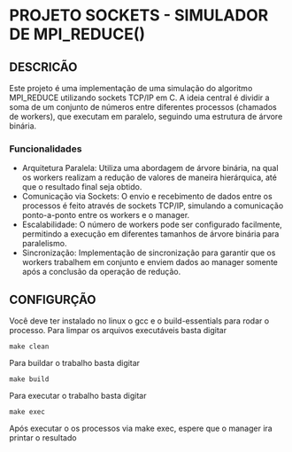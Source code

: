 # PROJETO SOCKETS - SIMULADOR DE MPI_REDUCE()

## DESCRICÃO
Este projeto é uma implementação de uma simulação do algoritmo MPI_REDUCE utilizando sockets TCP/IP em C. A ideia central é dividir a soma de um conjunto de números entre diferentes processos (chamados de workers), que executam em paralelo, seguindo uma estrutura de árvore binária.
### Funcionalidades
- Arquitetura Paralela: Utiliza uma abordagem de árvore binária, na qual os workers realizam a redução de valores de maneira hierárquica, até que o resultado final seja obtido.
- Comunicação via Sockets: O envio e recebimento de dados entre os processos é feito através de sockets TCP/IP, simulando a comunicação ponto-a-ponto entre os workers e o manager.
- Escalabilidade: O número de workers pode ser configurado facilmente, permitindo a execução em diferentes tamanhos de árvore binária para paralelismo.
- Sincronização: Implementação de sincronização para garantir que os workers trabalhem em conjunto e enviem dados ao manager somente após a conclusão da operação de redução.

## CONFIGURÇÃO

Você deve ter instalado no linux o gcc e o build-essentials para rodar o processo.
Para limpar os arquivos executáveis basta digitar
	
	make clean

Para buildar o trabalho basta digitar
	
	make build
	
Para executar o trabalho basta digitar
	
	make exec
	
Após executar o os processos via make exec, espere que o manager ira printar o resultado

